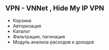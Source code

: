 VPN - 
VNNet , Hide My IP VPN
-------
- Корзина
- Авторизация
- Каталог
- Фильтрация, пагинация
- Модуль анализа расходов и доходов
